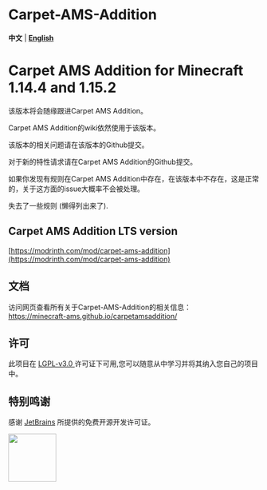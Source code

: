 # Carpet-AMS-Addition

**中文** | [**English**](README_en.md)

# Carpet AMS Addition for Minecraft 1.14.4 and 1.15.2

该版本将会随缘跟进Carpet AMS Addition。

Carpet AMS Addition的wiki依然使用于该版本。

该版本的相关问题请在该版本的Github提交。

对于新的特性请求请在Carpet AMS Addition的Github提交。

如果你发现有规则在Carpet AMS Addition中存在，在该版本中不存在，这是正常的，关于这方面的issue大概率不会被处理。

失去了一些规则 (懒得列出来了).

## Carpet AMS Addition LTS version
[https://modrinth.com/mod/carpet-ams-addition](https://modrinth.com/mod/carpet-ams-addition)

## 文档

访问网页查看所有关于Carpet-AMS-Addition的相关信息：<br>
https://minecraft-ams.github.io/carpetamsaddition/

## 许可
此项目在 [ LGPL-v3.0 ](https://choosealicense.com/licenses/lgpl-3.0/) 许可证下可用,您可以随意从中学习并将其纳入您自己的项目中。

## 特别鸣谢
感谢 [JetBrains](https://www.jetbrains.com/) 所提供的免费开源开发许可证。

[<img src="https://resources.jetbrains.com/storage/products/company/brand/logos/IntelliJ_IDEA.png" height="96"/>](https://www.jetbrains.com/idea/)
